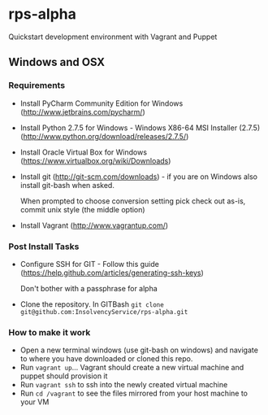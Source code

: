 rps-alpha
=========

Quickstart development environment with Vagrant and Puppet

## Windows and OSX

### Requirements

- Install PyCharm Community Edition for Windows (http://www.jetbrains.com/pycharm/)
- Install Python 2.7.5 for Windows - Windows X86-64 MSI Installer (2.7.5)  
   (http://www.python.org/download/releases/2.7.5/)
- Install Oracle Virtual Box for Windows (https://www.virtualbox.org/wiki/Downloads)
- Install git (http://git-scm.com/downloads) - if you are on Windows also install git-bash when asked.

  When prompted to choose conversion setting pick check out as-is, commit unix style (the middle option)
- Install Vagrant (http://www.vagrantup.com/)

### Post Install Tasks
- Configure SSH for GIT - Follow this guide (https://help.github.com/articles/generating-ssh-keys)

  Don't bother with a passphrase for alpha
- Clone the repository.  In GITBash `git clone git@github.com:InsolvencyService/rps-alpha.git`

### How to make it work

- Open a new terminal windows (use git-bash on windows) and navigate 
  to where you have downloaded or cloned this repo.
- Run `vagrant up`... Vagrant should create a new virtual machine and puppet should provision it
- Run `vagrant ssh` to ssh into the newly created virtual machine
- Run `cd /vagrant` to see the files mirrored from your host machine to your VM
